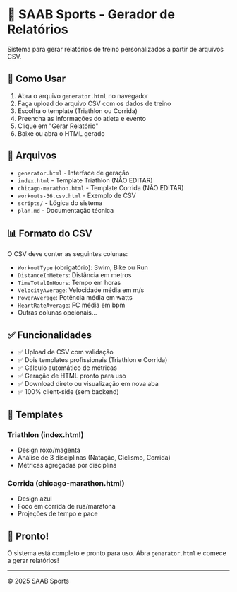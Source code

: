 # 🏃 SAAB Sports - Gerador de Relatórios

Sistema para gerar relatórios de treino personalizados a partir de arquivos CSV.

## 🎯 Como Usar

1. Abra o arquivo `generator.html` no navegador
2. Faça upload do arquivo CSV com os dados de treino
3. Escolha o template (Triathlon ou Corrida)
4. Preencha as informações do atleta e evento
5. Clique em "Gerar Relatório"
6. Baixe ou abra o HTML gerado

## 📁 Arquivos

- `generator.html` - Interface de geração
- `index.html` - Template Triathlon (NÃO EDITAR)
- `chicago-marathon.html` - Template Corrida (NÃO EDITAR)
- `workouts-36.csv.html` - Exemplo de CSV
- `scripts/` - Lógica do sistema
- `plan.md` - Documentação técnica

## 📊 Formato do CSV

O CSV deve conter as seguintes colunas:
- `WorkoutType` (obrigatório): Swim, Bike ou Run
- `DistanceInMeters`: Distância em metros
- `TimeTotalInHours`: Tempo em horas
- `VelocityAverage`: Velocidade média em m/s
- `PowerAverage`: Potência média em watts
- `HeartRateAverage`: FC média em bpm
- Outras colunas opcionais...

## ✅ Funcionalidades

- ✅ Upload de CSV com validação
- ✅ Dois templates profissionais (Triathlon e Corrida)
- ✅ Cálculo automático de métricas
- ✅ Geração de HTML pronto para uso
- ✅ Download direto ou visualização em nova aba
- ✅ 100% client-side (sem backend)

## 🎨 Templates

### Triathlon (index.html)
- Design roxo/magenta
- Análise de 3 disciplinas (Natação, Ciclismo, Corrida)
- Métricas agregadas por disciplina

### Corrida (chicago-marathon.html)
- Design azul
- Foco em corrida de rua/maratona
- Projeções de tempo e pace

## 🚀 Pronto!

O sistema está completo e pronto para uso. Abra `generator.html` e comece a gerar relatórios!

---

© 2025 SAAB Sports
